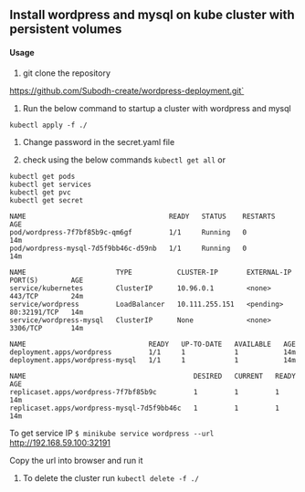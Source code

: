 ## Install wordpress and mysql on kube cluster with persistent volumes

#### Usage
1. git clone the repository

https://github.com/Subodh-create/wordpress-deployment.git`

1. Run the below command to startup a cluster with wordpress and mysql

`kubectl apply -f ./`

1. Change password in the secret.yaml file

1. check using the below commands
`kubectl get all`
or
```
kubectl get pods
kubectl get services
kubectl get pvc
kubectl get secret
```

```
NAME                                   READY   STATUS    RESTARTS   AGE
pod/wordpress-7f7bf85b9c-qm6gf         1/1     Running   0          14m
pod/wordpress-mysql-7d5f9bb46c-d59nb   1/1     Running   0          14m

NAME                      TYPE           CLUSTER-IP       EXTERNAL-IP   PORT(S)        AGE
service/kubernetes        ClusterIP      10.96.0.1        <none>        443/TCP        24m
service/wordpress         LoadBalancer   10.111.255.151   <pending>     80:32191/TCP   14m
service/wordpress-mysql   ClusterIP      None             <none>        3306/TCP       14m

NAME                              READY   UP-TO-DATE   AVAILABLE   AGE
deployment.apps/wordpress         1/1     1            1           14m
deployment.apps/wordpress-mysql   1/1     1            1           14m

NAME                                         DESIRED   CURRENT   READY   AGE
replicaset.apps/wordpress-7f7bf85b9c         1         1         1       14m
replicaset.apps/wordpress-mysql-7d5f9bb46c   1         1         1       14m
```
To get service IP
`$ minikube service wordpress --url`
http://192.168.59.100:32191

Copy the url into browser and run it 

1. To delete the cluster run `kubectl delete -f ./`

